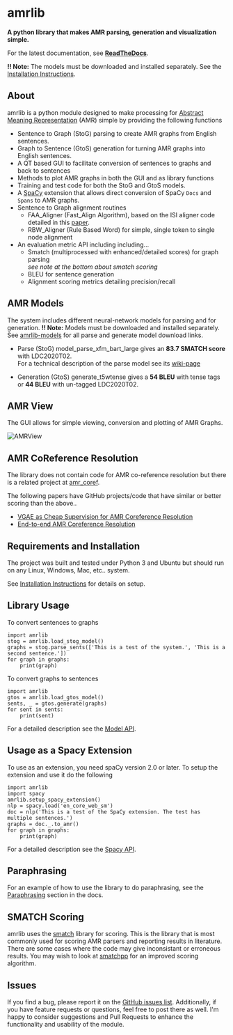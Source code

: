 #  amrlib

**A python library that makes AMR parsing, generation and visualization simple.**

For the latest documentation, see **[ReadTheDocs](https://amrlib.readthedocs.io/en/latest/)**.

**!! Note:** The models must be downloaded and installed separately.  See the [Installation Instructions](https://amrlib.readthedocs.io/en/latest/install).

## About
amrlib is a python module designed to make processing for [Abstract Meaning Representation](https://amr.isi.edu/)
 (AMR) simple by providing the following functions
* Sentence to Graph (StoG) parsing to create AMR graphs from English sentences.
* Graph to Sentence (GtoS) generation for turning AMR graphs into English sentences.
* A QT based GUI to facilitate conversion of sentences to graphs and back to sentences
* Methods to plot AMR graphs in both the GUI and as library functions
* Training and test code for both the StoG and GtoS models.
* A [SpaCy](https://github.com/explosion/spaCy) extension that allows direct conversion of
  SpaCy `Docs` and `Spans` to AMR graphs.
* Sentence to Graph alignment routines
  - FAA_Aligner (Fast_Align Algorithm), based on the ISI aligner code detailed in this
    [paper](https://www.isi.edu/~damghani/papers/amr_eng_align.pdf).
  - RBW_Aligner (Rule Based Word) for simple, single token to single node alignment
* An evaluation metric API including including...
  - Smatch (multiprocessed with enhanced/detailed scores) for graph parsing
     <br> *see note at the bottom about smatch scoring*
  - BLEU for sentence generation
  - Alignment scoring metrics detailing precision/recall



## AMR Models
The system includes different neural-network models for parsing and for generation. **!! Note:** Models must be downloaded and installed separately.
See [amrlib-models](https://github.com/bjascob/amrlib-models) for all parse and generate model download links.

* Parse (StoG) model_parse_xfm_bart_large gives an **83.7 SMATCH score** with LDC2020T02.
  <br> For a technical description of the parse model see its [wiki-page](https://github.com/bjascob/amrlib/wiki/The-parse_xfm-model)

* Generation (GtoS) generate_t5wtense gives a **54 BLEU** with tense tags or **44 BLEU** with un-tagged LDC2020T02.


## AMR View
The GUI allows for simple viewing, conversion and plotting of AMR Graphs.

![AMRView](https://github.com/bjascob/amrlib/raw/master/docs/images/AMRView01.png)
<!--- docs/images/AMRView01.png --->
<!--- https://github.com/bjascob/amrlib/raw/master/docs/images/AMRView01.png --->


## AMR CoReference Resolution
The library does not contain code for AMR co-reference resolution but there is a related project
at [amr_coref](https://github.com/bjascob/amr_coref).

The following papers have GitHub projects/code that have similar or better scoring than the above..
* [VGAE as Cheap Supervision for AMR Coreference Resolution](https://github.com/IreneZihuiLi/VG-AMRCoref)
* [End-to-end AMR Coreference Resolution](https://github.com/Sean-Blank/AMRcoref)




## Requirements and Installation
The project was built and tested under Python 3 and Ubuntu but should run on any Linux, Windows, Mac, etc.. system.

See [Installation Instructions](https://amrlib.readthedocs.io/en/latest/install) for details on setup.

## Library Usage
To convert sentences to graphs
```
import amrlib
stog = amrlib.load_stog_model()
graphs = stog.parse_sents(['This is a test of the system.', 'This is a second sentence.'])
for graph in graphs:
    print(graph)
```
To convert graphs to sentences
```
import amrlib
gtos = amrlib.load_gtos_model()
sents, _ = gtos.generate(graphs)
for sent in sents:
    print(sent)
```
For a detailed description see the [Model API](https://amrlib.readthedocs.io/en/latest/api_model/).


## Usage as a Spacy Extension
To use as an extension, you need spaCy version 2.0 or later.  To setup the extension and use it do the following
```
import amrlib
import spacy
amrlib.setup_spacy_extension()
nlp = spacy.load('en_core_web_sm')
doc = nlp('This is a test of the SpaCy extension. The test has multiple sentences.')
graphs = doc._.to_amr()
for graph in graphs:
    print(graph)
```
For a detailed description see the [Spacy API](https://amrlib.readthedocs.io/en/latest/api_spacy/).


## Paraphrasing
For an example of how to use the library to do paraphrasing, see the
[Paraphrasing](https://amrlib.readthedocs.io/en/latest/paraphrase/) section in the docs.

## SMATCH Scoring
amrlib uses the [smatch](https://github.com/snowblink14/smatch) library for scoring.
This is the library that is most commonly used for scoring AMR parsers and reporting results in literature.
There are some cases where the code may give inconsistant or erroneous results.
You may wish to look at [smatchpp](https://github.com/flipz357/smatchpp) for an improved scoring algorithm.

## Issues
If you find a bug, please report it on the [GitHub issues list](https://github.com/bjascob/amrlib/issues).
Additionally, if you have feature requests or questions, feel free to post there as well.  I'm happy to
consider suggestions and Pull Requests to enhance the functionality and usability of the module.

